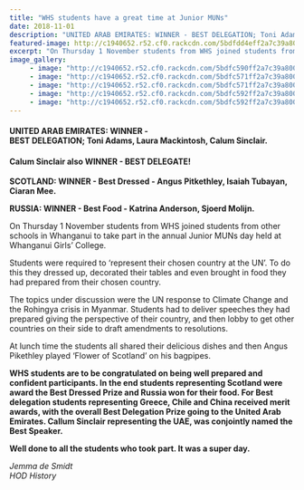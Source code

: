 ```yaml
---
title: "WHS students have a great time at Junior MUNs"
date: 2018-11-01
description: "UNITED ARAB EMIRATES: WINNER - BEST DELEGATION; Toni Adams, Laura Mackintosh, Calum Sinclair at Junior MUNs."
featured-image: http://c1940652.r52.cf0.rackcdn.com/5bdfdd4eff2a7c39a800032e/top-photos-for-main-350.jpg
excerpt: "On Thursday 1 November students from WHS joined students from other schools in Whanganui to take part in the annual Junior MUNs day held at Whanganui Girls’ College."
image_gallery:
     - image: "http://c1940652.r52.cf0.rackcdn.com/5bdfc590ff2a7c39a8000320/20181101_100420.jpg"
     - image: "http://c1940652.r52.cf0.rackcdn.com/5bdfc571ff2a7c39a800031a/20181101_100735.jpg"
     - image: "http://c1940652.r52.cf0.rackcdn.com/5bdfc571ff2a7c39a8000318/20181101_100612.jpg"
     - image: "http://c1940652.r52.cf0.rackcdn.com/5bdfc592ff2a7c39a8000323/20181101_100522.jpg"
     - image: "http://c1940652.r52.cf0.rackcdn.com/5bdfc592ff2a7c39a8000322/20181101_100441.jpg"
---
```


<h4>UNITED ARAB EMIRATES: WINNER - <br />BEST DELEGATION; Toni Adams, Laura Mackintosh, Calum Sinclair.</h4>
<h4>Calum Sinclair also WINNER - BEST DELEGATE!</h4>
<p><strong>SCOTLAND: WINNER - Best Dressed - Angus Pitkethley, Isaiah Tubayan, Ciaran Mee.</strong></p>
<p><strong>RUSSIA: WINNER - Best Food - Katrina Anderson, Sjoerd Molijn.</strong></p>
<p>On Thursday 1&nbsp;November students from WHS joined students from other schools in Whanganui to take part in the annual Junior MUNs day held at Whanganui Girls&rsquo; College.</p>
<p>Students were required to &lsquo;represent their chosen country at the UN&rsquo;. To do this they dressed up, decorated their tables and even brought in food they had prepared from their chosen country.</p>
<p>The topics under discussion were the UN response to Climate Change and the Rohingya crisis in Myanmar. Students had to deliver speeches they had prepared giving the perspective of their country, and then lobby to get other countries on their side to draft amendments to resolutions.</p>
<p>At lunch time the students all shared their delicious dishes and then Angus Pikethley played &lsquo;Flower of Scotland&rsquo; on his bagpipes.</p>
<p><strong>WHS students are to be congratulated on being well prepared and confident participants. In the end students representing Scotland were award the Best Dressed Prize and Russia won for their food. For Best delegation students representing Greece, Chile and China received merit awards, with the overall Best Delegation Prize going to the United Arab Emirates. Callum Sinclair representing the UAE, was conjointly named the Best Speaker.&nbsp;</strong></p>
<p><strong>Well done to all the students who took part. It was a super day.</strong></p>
<p><em>Jemma de Smidt</em><br /><em>HOD History</em></p>

